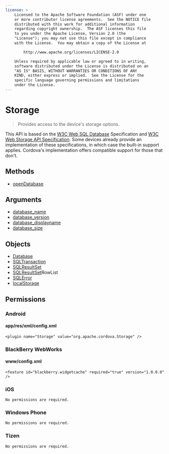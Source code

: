 ```yaml
---
license: >
    Licensed to the Apache Software Foundation (ASF) under one
    or more contributor license agreements.  See the NOTICE file
    distributed with this work for additional information
    regarding copyright ownership.  The ASF licenses this file
    to you under the Apache License, Version 2.0 (the
    "License"); you may not use this file except in compliance
    with the License.  You may obtain a copy of the License at

        http://www.apache.org/licenses/LICENSE-2.0

    Unless required by applicable law or agreed to in writing,
    software distributed under the License is distributed on an
    "AS IS" BASIS, WITHOUT WARRANTIES OR CONDITIONS OF ANY
    KIND, either express or implied.  See the License for the
    specific language governing permissions and limitations
    under the License.
---
```


Storage
==========

> Provides access to the device's storage options.

This API is based on the [W3C Web SQL <a href="database/database.html">Database</a>
Specification](http://dev.w3.org/html5/webdatabase/) and [W3C Web
Storage API Specification](http://dev.w3.org/html5/webstorage/). Some
devices already provide an implementation of these specifications, in
which case the built-in support applies.  Cordova's implementation
offers compatible support for those that don't.

Methods
-------

- <a href="storage.opendatabase.html">open<a href="database/database.html">Database</a></a>

Arguments
---------

- <a href="parameters/name.html">database_name</a>
- <a href="parameters/version.html">database_version</a>
- <a href="parameters/display_name.html">database_displayname</a>
- <a href="parameters/size.html">database_size</a>

Objects
-------

- <a href="database/database.html">Database</a>
- <a href="sqltransaction/sqltransaction.html">SQLTransaction</a>
- <a href="sqlresultset/sqlresultset.html">SQLResultSet</a>
- <a href="sqlresultset/sqlresultset.html">SQLResultSet</a>RowList
- <a href="sqlerror/sqlerror.html">SQLError</a>
- <a href="localstorage/localstorage.html">localStorage</a>

Permissions
-----------

### Android

#### app/res/xml/config.xml

    <plugin name="Storage" value="org.apache.cordova.Storage" />

### BlackBerry WebWorks

#### www/config.xml

    <feature id="blackberry.widgetcache" required="true" version="1.0.0.0" />

### iOS

    No permissions are required.

### Windows Phone

    No permissions are required.

### Tizen

    No permissions are required.
